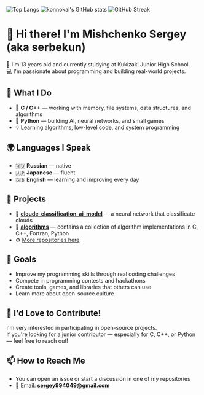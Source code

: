 ![Top Langs](https://github-readme-stats.vercel.app/api/top-langs/?username=serbekun&theme=tokyonight&hide=fortran,gnuplot,shell,html&lang_count=50)
![konnokai's GitHub stats](https://github-readme-stats.vercel.app/api?username=serbekun&show_icons=true&theme=tokyonight&include_all_commits=true)
![GitHub Streak](https://github-readme-streak-stats.herokuapp.com/?user=serbekun&theme=tokyonight)

# 👋 Hi there! I'm Mishchenko Sergey (aka serbekun)

🎒 I'm 13 years old and currently studying at Kukizaki Junior High School.  
💻 I'm passionate about programming and building real-world projects.

## 🧠 What I Do

- 💾 **C / C++** — working with memory, file systems, data structures, and algorithms  
- 🐍 **Python** — building AI, neural networks, and small games  
- 💡 Learning algorithms, low-level code, and system programming  

## 🌍 Languages I Speak

- 🇷🇺 **Russian** — native  
- 🇯🇵 **Japanese** — fluent  
- 🇬🇧 **English** — learning and improving every day  

## 🚀 Projects

- 🧠 [**cloude_classification_ai_model**](https://github.com/serbekun/cloude_classification_ai_model) — a neural network that classificate clouds
- 📁 [**algorithms**](https://github.com/serbekun/algorithms) — contains a collection of algorithm implementations in C, C++, Fortran, Python  
- ⚙️ [More repositories here](https://github.com/serbekun?tab=repositories)  

## 🌱 Goals

- Improve my programming skills through real coding challenges  
- Compete in programming contests and hackathons  
- Create tools, games, and libraries that others can use  
- Learn more about open-source culture  

## 🤝 I'd Love to Contribute!

I'm very interested in participating in open-source projects.  
If you're looking for a junior contributor — especially for C, C++, or Python — feel free to reach out!

## 📫 How to Reach Me

- You can open an issue or start a discussion in one of my repositories  
- 📧 Email: **sergey994049@gmail.com**
